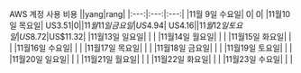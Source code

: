 AWS 계정 사용 비용
||yang|rang|
|:---:|:---:|:---:|
|11월 9일 수요일|       0|       0|
|11월10일 목요일| US$3.51|       0|
|11월11일 금요일| US$4.94| US$4.16|
|11월12일 토요일| US$8.72|US$11.32|
|11월13일 일요일|       |       |
|11월14일 월요일|       |       |
|11월15일 화요일|       |       |
|11월16일 수요일|       |       |
|11월17일 목요일|       |       |
|11월18일 금요일|       |       |
|11월19일 토요일|       |       |
|11월20일 일요일|       |       |
|11월21일 월요일|       |       |
|11월22일 화요일|       |       |
|11월23일 수요일|       |       |



